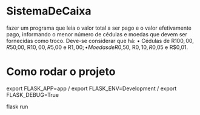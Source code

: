 # SistemaDeCaixa
fazer um programa que leia o valor total a ser pago e o valor efetivamente pago, informando o menor número de cédulas e moedas que devem ser fornecidas como troco. Deve-se considerar que há: • Cédulas de R$100,00, R$50,00, R$10,00, R$5,00 e R$1,00; • Moedas de R$0,50, R$0,10, R$0,05 e R$0,01.

# Como rodar o projeto
export FLASK_APP=app / 
export FLASK_ENV=Development / 
export FLASK_DEBUG=True

flask run
